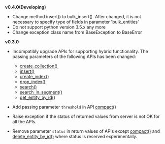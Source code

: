 **v0.4.0(Developing)**
 * Change method insert() to bulk_insert(). After changed, it is not necessary to specify type of fields in parameter 'bulk_entities'
 * Do not support python version 3.5.x any more
 * Change exception class name from BaseException to BaseError
 

**v0.3.0**
  * Incompatibly upgrade APIs for supporting hybrid functionality. The passing parameters of the following APIs has been changed:
    - [create_collection()](api.html#milvus.Milvus.create_collection)
    - [insert()](api.html#milvus.Milvus.insert)
    - [create_index()](api.html#milvus.Milvus.create_index)
    - [drop_index()](api.html#milvus.Milvus.drop_index)
    - [search()](api.html#milvus.Milvus.search)
    - [search_in_segment()](api.html#milvus.Milvus.search_in_segment)
    - [get_entity_by_id()](api.html#milvus.Milvus.get_entity_by_id)

  * Add passing parameter `threshold` in API [compact()](api.html#milvus.Milvus.compact)
  * Raise exception if the status of returned values from server is not OK for all the APIs.
  * Remove parameter `status` in return values of APIs except [compact()](api.html#milvus.Milvus.compact) and 
    [delete_entity_by_id()](api.html#milvus.Milvus.delete_entity_by_id) where status is reserved experimentally.

